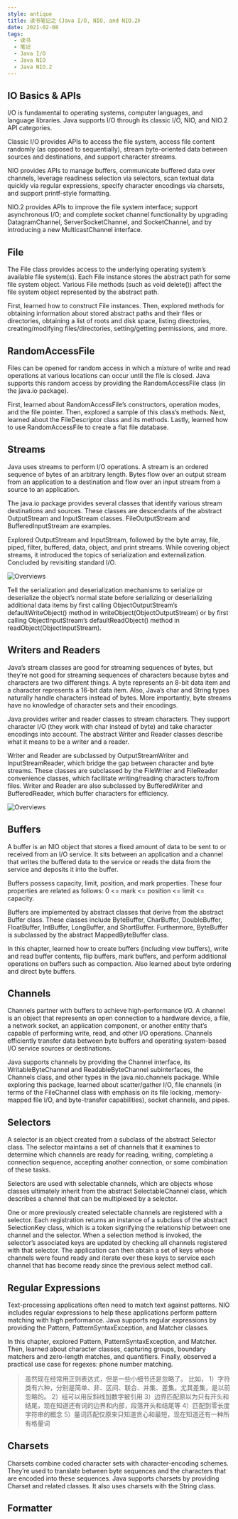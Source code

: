 ```yaml
---
style: antique
title: 读书笔记之《Java I/O, NIO, and NIO.2》
date: 2021-02-08
tags:
  - 读书
  - 笔记
  - Java I/O
  - Java NIO
  - Java NIO.2
---
```


## IO Basics & APIs

I/O is fundamental to operating systems, computer languages, and language libraries. Java supports I/O through its classic I/O, NIO, and NIO.2 API categories.

Classic I/O provides APIs to access the file system, access file content randomly (as opposed to sequentially), stream byte-oriented data between sources and destinations, and support character streams.

NIO provides APIs to manage buffers, communicate buffered data over channels, leverage readiness selection via selectors, scan textual data quickly via regular expressions, specify character encodings via charsets, and support printf-style formatting.

NIO.2 provides APIs to improve the file system interface; support asynchronous I/O; and complete socket channel functionality by upgrading DatagramChannel, ServerSocketChannel, and SocketChannel, and by introducing a new MulticastChannel interface.

## File

The File class provides access to the underlying operating system’s available file system(s). Each File instance stores the abstract path for some file system object. Various File methods (such as void delete()) affect the file system object represented by the abstract path.

First, learned how to construct File instances. Then, explored methods for obtaining information about stored abstract paths and their files or directories, obtaining a list of roots and disk space, listing directories, creating/modifying files/directories, setting/getting permissions, and more.

## RandomAccessFile

Files can be opened for random access in which a mixture of write and read operations at various locations can occur until the file is closed.
Java supports this random access by providing the RandomAccessFile class (in the java.io package).

First, learned about RandomAccessFile’s constructors, operation modes, and the file pointer.
Then, explored a sample of this class’s methods.
Next, learned about the FileDescriptor class and its methods.
Lastly, learned how to use RandomAccessFile to create a flat file database.

## Streams

Java uses streams to perform I/O operations. A stream is an ordered sequence of bytes of an arbitrary length. Bytes flow over an output stream from an application to a destination and flow over an input stream from a source to an application.

The java.io package provides several classes that identify various stream destinations and sources. These classes are descendants of the abstract OutputStream and InputStream classes. FileOutputStream and BufferedInputStream are examples.

Explored OutputStream and InputStream, followed by the byte array, file, piped, filter, buffered, data, object, and print streams. While covering object streams, it introduced the topics of serialization and externalization. Concluded by revisiting standard I/O.

![Overviews](Book-Java-IO-NIO-NIO2/Streams.png '=666px-')

Tell the serialization and deserialization mechanisms to serialize or deserialize the object’s normal state before serializing or deserializing additional data items by first calling ObjectOutputStream’s defaultWriteObject() method in writeObject(ObjectOutputStream) or by first calling ObjectInputStream’s defaultReadObject() method in readObject(ObjectInputStream).

## Writers and Readers

Java’s stream classes are good for streaming sequences of bytes, but they’re not good for streaming sequences of characters because bytes and characters are two different things. A byte represents an 8-bit data item and a character represents a 16-bit data item. Also, Java’s char and String types naturally handle characters instead of bytes. More importantly, byte streams have no knowledge of character sets and their encodings.

Java provides writer and reader classes to stream characters. They support character I/O (they work with char instead of byte) and take character encodings into account. The abstract Writer and Reader classes describe what it means to be a writer and a reader.

Writer and Reader are subclassed by OutputStreamWriter and InputStreamReader, which bridge the gap between character and byte streams. These classes are subclassed by the FileWriter and FileReader convenience classes, which facilitate writing/reading characters to/from files. Writer and Reader are also subclassed by BufferedWriter and BufferedReader, which buffer characters for efficiency.

![Overviews](Book-Java-IO-NIO-NIO2/Writers&Readers.png '=666px-')

## Buffers

A buffer is an NIO object that stores a fixed amount of data to be sent to or received from an I/O service. It sits between an application and a channel that writes the buffered data to the service or reads the data from the service and deposits it into the buffer.

Buffers possess capacity, limit, position, and mark properties. These four properties are related as follows: 0 <= mark <= position <= limit <= capacity.

Buffers are implemented by abstract classes that derive from the abstract Buffer class. These classes include ByteBuffer, CharBuffer, DoubleBuffer, FloatBuffer, IntBuffer, LongBuffer, and ShortBuffer. Furthermore, ByteBuffer is subclassed by the abstract MappedByteBuffer class.

In this chapter, learned how to create buffers (including view buffers), write and read buffer contents, flip buffers, mark buffers, and perform additional operations on buffers such as compaction. Also learned about byte ordering and direct byte buffers.

## Channels

Channels partner with buffers to achieve high-performance I/O. A channel is an object that represents an open connection to a hardware device, a file, a network socket, an application component, or another entity that’s capable of performing write, read, and other I/O operations. Channels efficiently transfer data between byte buffers and operating system-based I/O service sources or destinations.

Java supports channels by providing the Channel interface, its WritableByteChannel and ReadableByteChannel subinterfaces, the Channels class, and other types in the java.nio.channels package. While exploring this package, learned about scatter/gather I/O, file channels (in terms of the FileChannel class with emphasis on its file locking, memory-mapped file I/O, and byte-transfer capabilities), socket channels, and pipes.

## Selectors

A selector is an object created from a subclass of the abstract Selector class. The selector maintains a set of channels that it examines to determine which channels are ready for reading, writing, completing a connection sequence, accepting another connection, or some combination of these tasks.

Selectors are used with selectable channels, which are objects whose classes ultimately inherit from the abstract SelectableChannel class, which describes a channel that can be multiplexed by a selector.

One or more previously created selectable channels are registered with a selector. Each registration returns an instance of a subclass of the abstract SelectionKey class, which is a token signifying the relationship between one channel and the selector. When a selection method is invoked, the selector’s associated keys are updated by checking all channels registered with that selector. The application can then obtain a set of keys whose channels were found ready and iterate over these keys to service each channel that has become ready since the previous select method call.

## Regular Expressions

Text-processing applications often need to match text against patterns. NIO includes regular expressions to help these applications perform pattern matching with high performance. Java supports regular expressions by providing the Pattern, PatternSyntaxException, and Matcher classes.

In this chapter, explored Pattern, PatternSyntaxException, and Matcher. Then, learned about character classes, capturing groups, boundary matchers and zero-length matches, and quantifiers. Finally, observed a practical use case for regexes: phone number matching.

> 虽然现在经常用正则表达式，但是一些小细节还是忽略了。
> 比如，
> 1）字符类有六种，分别是简单、非、区间、联合、并集、差集。尤其差集，是以前忽略的。
> 2）组可以用反斜线加数字被引用
> 3）边界匹配原以为只有开头和结尾，现在知道还有词的边界和内部，段落开头和结尾等
> 4）匹配到零长度字符串的概念
> 5）量词匹配仅原来只知道贪心和最短，现在知道还有一种所有格量词

## Charsets

Charsets combine coded character sets with character-encoding schemes. They’re used to translate between byte sequences and the characters that are encoded into these sequences. Java supports charsets by providing Charset and related classes. It also uses charsets with the String class.

## Formatter


